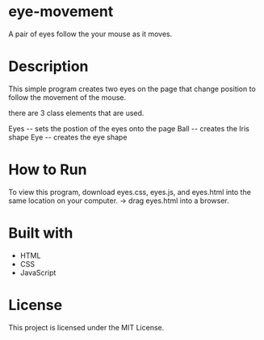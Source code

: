 # eye-movement
A pair of eyes follow the your mouse as it moves.

# Description
This simple program creates two eyes on the page that change position to follow the movement of the mouse.

there are 3 class elements that are used.

Eyes -- sets the postion of the eyes onto the page
Ball -- creates the Iris shape
Eye -- creates the eye shape



# How to Run
To view this program, download eyes.css, eyes.js, and eyes.html into the same location on your computer.  -> drag eyes.html into a browser.

# Built with
* HTML
* CSS
* JavaScript

# License
This project is licensed under the MIT License.
